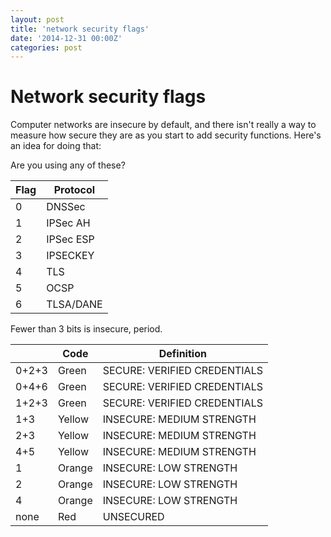 ```yaml
---
layout: post
title: 'network security flags'
date: '2014-12-31 00:00Z'
categories: post
---
```

# Network security flags
Computer networks are insecure by default, and there isn't really a way to measure how secure they are as you start to add security functions.  Here's an idea for doing that:

Are you using any of these?

| Flag | Protocol|
|---|---|
|0|DNSSec|
|1|IPSec AH|
|2|IPSec ESP|
|3|IPSECKEY|
|4|TLS|
|5|OCSP|
|6|TLSA/DANE|

Fewer than 3 bits is insecure, period.

| |Code|Definition|
|---|---|---|
|0+2+3|Green|SECURE: VERIFIED CREDENTIALS|
|0+4+6|Green|SECURE: VERIFIED CREDENTIALS|
|1+2+3|Green|SECURE: VERIFIED CREDENTIALS|
|1+3|Yellow|INSECURE: MEDIUM STRENGTH|
|2+3|Yellow|INSECURE: MEDIUM STRENGTH|
|4+5|Yellow|INSECURE: MEDIUM STRENGTH|
|1|Orange|INSECURE: LOW STRENGTH|
|2|Orange|INSECURE: LOW STRENGTH|
|4|Orange|INSECURE: LOW STRENGTH|
|none|Red|UNSECURED|
